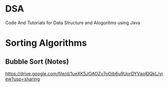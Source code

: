 # DSA
Code And Tutorials for Data Structure and Alogoritms using Java

# Sorting Algorithms
## Bubble Sort (Notes)
   https://drive.google.com/file/d/1ueXK5JOAOZv7oOib6u9UorDYVaolDQkL/view?usp=sharing  
    

